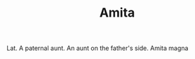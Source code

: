 ---
title: Amita
permalink: "/definitions/amita.html"
body: Lat. A paternal aunt. An aunt on the father's side. Amita magna
published_at: '2018-07-07'
layout: post
---